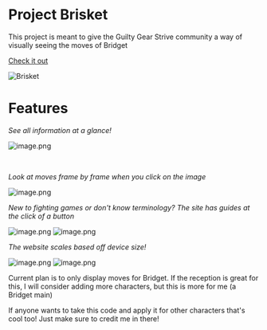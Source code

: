 # Project Brisket

This project is meant to give the Guilty Gear Strive community a way of visually seeing the moves of Bridget

[Check it out](https://aishyuu.github.io/project-brisket/)

![Brisket](https://static.wikia.nocookie.net/guilty-gear/images/d/d4/Bridget_Guilty_Gear_Strive.png/revision/latest?cb=20220810001006)

# Features

*See all information at a glance!*

![image.png](https://media.discordapp.net/attachments/1042453498366791680/1062127439016378389/image.png)

<br>

*Look at moves frame by frame when you click on the image*

![image.png](https://cdn.discordapp.com/attachments/1042453498366791680/1062127770609647769/image.png)
<br>

*New to fighting games or don't know terminology? The site has guides at the click of a button*

![image.png](https://cdn.discordapp.com/attachments/1042453498366791680/1062128340678484029/image.png)
![image.png](https://cdn.discordapp.com/attachments/1042453498366791680/1062128493426651216/image.png)
<br>

*The website scales based off device size!*

![image.png](https://cdn.discordapp.com/attachments/1042453498366791680/1062128967139733565/image.png)
![image.png](https://cdn.discordapp.com/attachments/1042453498366791680/1062129150648918088/image.png)

Current plan is to only display moves for Bridget. If the reception is great for this, I will consider adding more characters, but this is more for me (a Bridget main)

If anyone wants to take this code and apply it for other characters that's cool too! Just make sure to credit me in there!